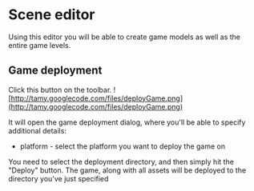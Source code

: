 # Scene editor #

Using this editor you will be able to create game models as well as the entire game levels.


## Game deployment ##
Click this button on the toolbar.
![http://tamy.googlecode.com/files/deployGame.png](http://tamy.googlecode.com/files/deployGame.png)

It will open the game deployment dialog, where you'll be able to specify additional details:


  * platform - select the platform you want to deploy the game on

You need to select the deployment directory, and then simply hit the "Deploy" button. The game, along with all assets will be deployed to the directory you've just specified